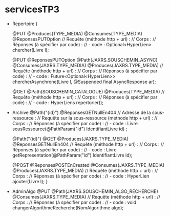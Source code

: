 # servicesTP3

- Repertoire {

	@PUT
	@Produces(TYPE_MEDIA)
	@Consumes(TYPE_MEDIA)
	@ReponsesPUTOption
	// Requête (méthode http + url) : 
	// Corps : 
	// Réponses (à spécifier par code) :
	// - code : 
	Optional<HyperLien<Livre>> chercher(Livre l);


	@PUT
	@ReponsesPUTOption
	@Path(JAXRS.SOUSCHEMIN_ASYNC)
	@Consumes(JAXRS.TYPE_MEDIA)
	@Produces(JAXRS.TYPE_MEDIA)
	// Requête (méthode http + url) : 
	// Corps : 
	// Réponses (à spécifier par code) :
	// - code : 
	Future<Optional<HyperLien<Livre>>> chercherAsynchrone(Livre l, @Suspended final AsyncResponse ar);

	@GET
	@Path(SOUSCHEMIN_CATALOGUE)
	@Produces(TYPE_MEDIA)
	// Requête (méthode http + url) : 
	// Corps : 
	// Réponses (à spécifier par code) :
	// - code : 
	HyperLiens<Livre> repertorier();

- Archive 
	@Path("{id}")
	@ReponsesGETNullEn404
	// Adresse de la sous-ressource : 
	// Requête sur la sous-ressource (méthode http + url) : 
	// Corps : 
	// Réponses (à spécifier par code) :
	// - code : 
	Livre sousRessource(@PathParam("id") IdentifiantLivre id) ;

	@Path("{id}")
	@GET 
	@Produces(JAXRS.TYPE_MEDIA)
	@ReponsesGETNullEn404
	// Requête (méthode http + url) : 
	// Corps : 
	// Réponses (à spécifier par code) :
	// - code : 
	Livre getRepresentation(@PathParam("id") IdentifiantLivre id);

	@POST
	@ReponsesPOSTEnCreated
	@Consumes(JAXRS.TYPE_MEDIA)
	@Produces(JAXRS.TYPE_MEDIA)
	// Requête (méthode http + url) : 
	// Corps : 
	// Réponses (à spécifier par code) :
	// - code : 
	HyperLien<Livre> ajouter(Livre l);
}

- AdminAlgo
	@PUT
	@Path(JAXRS.SOUSCHEMIN_ALGO_RECHERCHE)
	@Consumes(JAXRS.TYPE_MEDIA)
	// Requête (méthode http + url) : 
	// Corps : 
	// Réponses (à spécifier par code) :
	// - code : 
	void changerAlgorithmeRecherche(NomAlgorithme algo);
